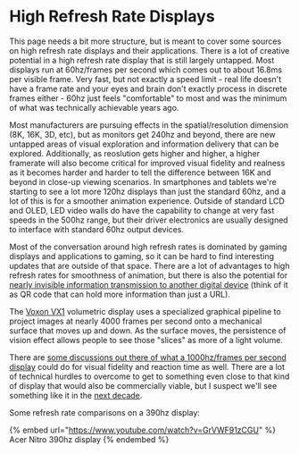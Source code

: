 # High Refresh Rate Displays

This page needs a bit more structure, but is meant to cover some sources on high refresh rate displays and their applications. There is a lot of creative potential in a high refresh rate display that is still largely untapped. Most displays run at 60hz/frames per second which comes out to about 16.8ms per visible frame. Very fast, but not exactly a speed limit - real life doesn't have a frame rate and your eyes and brain don't exactly process in discrete frames either - 60hz just feels "comfortable" to most and was the minimum of what was technically achievable years ago.&#x20;

Most manufacturers are pursuing effects in the spatial/resolution dimension (8K, 16K, 3D, etc), but as monitors get 240hz and beyond, there are new untapped areas of visual exploration and information delivery that can be explored. Additionally, as reoslution gets higher and higher, a higher framerate will also become critical for improved visual fidelity and realness as it becomes harder and harder to tell the difference between 16K and beyond in close-up viewing scenarios. In smartphones and tablets we're starting to see a lot more 120hz displays than just the standard 60hz, and a lot of this is for a smoother animation experience. Outside of standard LCD and OLED, LED video walls do have the capability to change at very fast speeds in the 500hz range, but their driver electronics are usually designed to interface with standard 60hz output devices.

Most of the conversation around high refresh rates is dominated by gaming displays and applications to gaming, so it can be hard to find interesting updates that are outside of that space. There are a lot of advantages to high refresh rates for smoothness of animation, but there is also the potential for [nearly invisible information transmission to another digital device](https://ieeexplore.ieee.org/document/8644133) (think of it as QR code that can hold more information than just a URL).

The [Voxon VX1](https://voxon.co/products/) volumetric display uses a specialized graphical pipeline to project images at nearly 4000 frames per second onto a mechanical surface that moves up and down. As the surface moves, the persistence of vision effect allows people to see those "slices" as more of a light volume.

There are [some discussions out there of what a 1000hz/frames per second display](https://blurbusters.com/blur-busters-law-amazing-journey-to-future-1000hz-displays-with-blurfree-sample-and-hold/) could do for visual fidelity and reaction time as well. There are a lot of technical hurdles to overcome to get to something even close to that kind of display that would also be commercially viable, but I suspect we'll see something like it in the [next decade](https://www.pcmag.com/news/i-tried-the-asus-360hz-monitor-and-it-made-me-a-better-gamer).

Some refresh rate comparisons on a 390hz display:

{% embed url="https://www.youtube.com/watch?v=GrVWF91zCGU" %}
Acer Nitro 390hz display
{% endembed %}

